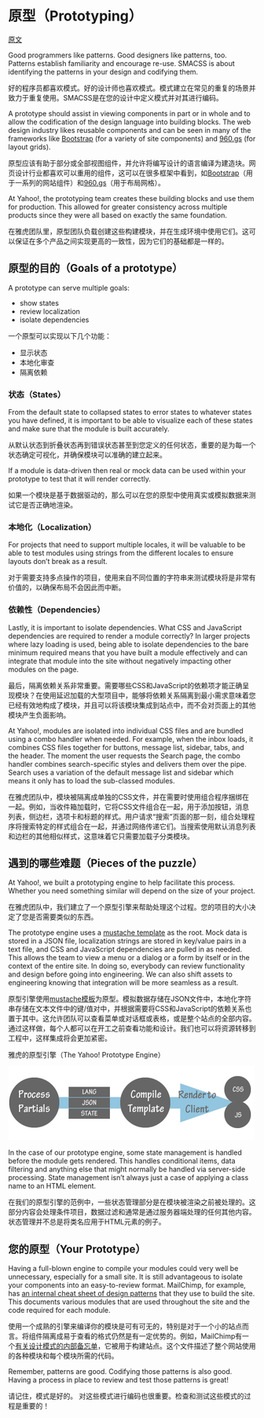 # 原型（Prototyping）

[原文](https://smacss.com/book/prototyping)

Good programmers like patterns. Good designers like patterns, too. Patterns establish familiarity and encourage re-use. SMACSS is about identifying the patterns in your design and codifying them.

好的程序员都喜欢模式。好的设计师也喜欢模式。模式建立在常见的重复的场景并致力于重复使用。SMACSS是在您的设计中定义模式并对其进行编码。

A prototype should assist in viewing components in part or in whole and to allow the codification of the design language into building blocks. The web design industry likes reusable components and can be seen in many of the frameworks like [Bootstrap](http://twitter.github.com/bootstrap/) (for a variety of site components) and [960.gs](http://960.gs/) (for layout grids).

原型应该有助于部分或全部视图组件，并允许将编写设计的语言编译为建造块。网页设计行业都喜欢可以重用的组件，这可以在很多框架中看到，如[Bootstrap](http://twitter.github.com/bootstrap/)（用于一系列的网站组件）和[960.gs](http://960.gs/)（用于布局网格）。

At Yahoo!, the prototyping team creates these building blocks and use them for production. This allowed for greater consistency across multiple products since they were all based on exactly the same foundation.

在雅虎团队里，原型团队负载创建这些构建模块，并在生成环境中使用它们。这可以保证在多个产品之间实现更高的一致性，因为它们的基础都是一样的。

## 原型的目的（Goals of a prototype）

A prototype can serve multiple goals:

* show states
* review localization
* isolate dependencies

一个原型可以实现以下几个功能：

* 显示状态
* 本地化审查
* 隔离依赖

### 状态（States）

From the default state to collapsed states to error states to whatever states you have defined, it is important to be able to visualize each of these states and make sure that the module is built accurately.

从默认状态到折叠状态再到错误状态甚至到您定义的任何状态，重要的是为每一个状态确定可视化，并确保模块可以准确的建立起来。

If a module is data-driven then real or mock data can be used within your prototype to test that it will render correctly.

如果一个模块是基于数据驱动的，那么可以在您的原型中使用真实或模拟数据来测试它是否正确地渲染。

### 本地化（Localization）

For projects that need to support multiple locales, it will be valuable to be able to test modules using strings from the different locales to ensure layouts don’t break as a result.

对于需要支持多点操作的项目，使用来自不同位置的字符串来测试模块将是非常有价值的，以确保布局不会因此而中断。

### 依赖性（Dependencies）

Lastly, it is important to isolate dependencies. What CSS and JavaScript dependencies are required to render a module correctly? In larger projects where lazy loading is used, being able to isolate dependencies to the bare minimum required means that you have built a module effectively and can integrate that module into the site without negatively impacting other modules on the page.

最后，隔离依赖关系非常重要。需要哪些CSS和JavaScript的依赖项才能正确呈现模块？在使用延迟加载的大型项目中，能够将依赖关系隔离到最小需求意味着您已经有效地构成了模块，并且可以将该模块集成到站点中，而不会对页面上的其他模块产生负面影响。

At Yahoo!, modules are isolated into individual CSS files and are bundled using a combo handler when needed. For example, when the inbox loads, it combines CSS files together for buttons, message list, sidebar, tabs, and the header. The moment the user requests the Search page, the combo handler combines search-specific styles and delivers them over the pipe. Search uses a variation of the default message list and sidebar which means it only has to load the sub-classed modules.

在雅虎团队中，模块被隔离成单独的CSS文件，并在需要时使用组合程序捆绑在一起。例如，当收件箱加载时，它将CSS文件组合在一起，用于添加按钮，消息列表，侧边栏，选项卡和标题的样式。用户请求“搜索”页面的那一刻，组合处理程序将搜索特定的样式组合在一起，并通过网络传递它们。当搜索使用默认消息列表和边栏的其他相似样式，这意味着它只需要加载子分类模块。

## 遇到的哪些难题（Pieces of the puzzle）

At Yahoo!, we built a prototyping engine to help facilitate this process. Whether you need something similar will depend on the size of your project.

在雅虎团队中，我们建立了一个原型引擎来帮助处理这个过程。您的项目的大小决定了您是否需要类似的东西。

The prototype engine uses a [mustache template](http://mustache.github.com/) as the root. Mock data is stored in a JSON file, localization strings are stored in key/value pairs in a text file, and CSS and JavaScript dependencies are pulled in as needed. This allows the team to view a menu or a dialog or a form by itself or in the context of the entire site. In doing so, everybody can review functionality and design before going into engineering. We can also shift assets to engineering knowing that integration will be more seamless as a result.

原型引擎使用[mustache模板](http://mustache.github.com/)为原型。模拟数据存储在JSON文件中，本地化字符串存储在文本文件中的键/值对中，并根据需要将CSS和JavaScript的依赖关系也置于其中。这允许团队可以查看菜单或对话框或表格，或是整个站点的全部内容。通过这样做，每个人都可以在开工之前查看功能和设计。我们也可以将资源转移到工程中，这样集成将会更加紧密。

雅虎的原型引擎（The Yahoo! Prototype Engine）

![The prototype workflow.](media/prototype-1.png)

In the case of our prototype engine, some state management is handled before the module gets rendered. This handles conditional items, data filtering and anything else that might normally be handled via server-side processing. State management isn’t always just a case of applying a class name to an HTML element.

在我们的原型引擎的范例中，一些状态管理部分是在模块被渲染之前被处理的。这部分内容会处理条件项目，数据过滤和通常是通过服务器端处理的任何其他内容。状态管理并不总是将类名应用于HTML元素的例子。

## 您的原型（Your Prototype）

Having a full-blown engine to compile your modules could very well be unnecessary, especially for a small site. It is still advantageous to isolate your components into an easy-to-review format. MailChimp, for example, has [an internal cheat sheet of design patterns](http://www.flickr.com/photos/aarronwalter/5579386649/) that they use to build the site. This documents various modules that are used throughout the site and the code required for each module.

使用一个成熟的引擎来编译你的模块是可有可无的，特别是对于一个小的站点而言。将组件隔离成易于查看的格式仍然是有一定优势的。例如，MailChimp有一个[有关设计模式的内部备忘单](http://www.flickr.com/photos/aarronwalter/5579386649/)，它被用于构建站点。这个文件描述了整个网站使用的各种模块和每个模块所需的代码。

Remember, patterns are good. Codifying those patterns is also good. Having a process in place to review and test those patterns is great!

请记住，模式是好的。 对这些模式进行编码也很重要。检查和测试这些模式的过程是重要的！
